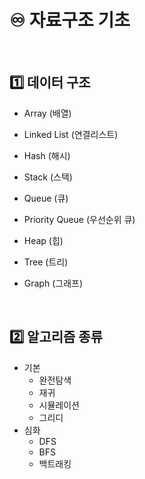 # ♾️ 자료구조 기초

​    

## 1️⃣ 데이터 구조

- Array (배열)
- Linked List (연결리스트)
- Hash (해시)
- Stack (스택)

- Queue (큐)
- Priority Queue (우선순위 큐)
- Heap (힙)
- Tree (트리)
- Graph (그래프)

​    

##  2️⃣ 알고리즘 종류

- 기본
  - 완전탐색
  - 재귀
  - 시뮬레이션
  - 그리디
- 심화
  - DFS
  - BFS
  - 백트래킹
